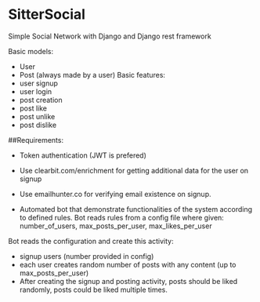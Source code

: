# SitterSocial
Simple Social Network with Django and Django rest
framework

Basic models:
- User
- Post (always made by a user)
Basic features:
- user signup
- user login
- post creation
- post like
- post unlike
- post dislike

##Requirements:

- Token authentication (JWT is prefered)

- Use clearbit.com/enrichment for getting additional data for the user on signup

- Use emailhunter.co for verifying email existence on signup.

- Automated bot that demonstrate functionalities of the system according to defined rules.
Bot reads rules from a config file where given: number_of_users, max_posts_per_user, max_likes_per_user

Bot reads the configuration and create this activity:
- signup users (number provided in config)
- each user creates random number of posts with any content (up to
max_posts_per_user)
- After creating the signup and posting activity, posts should be liked randomly, posts
could be liked multiple times.
